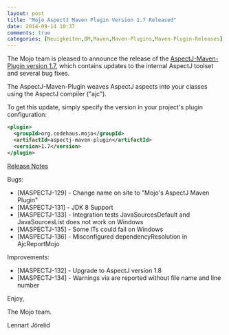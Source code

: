 ```yaml
---
layout: post
title: "Mojo AspectJ Maven Plugin Version 1.7 Released"
date: 2014-09-14 10:37
comments: true
categories: [Neuigkeiten,BM,Maven,Maven-Plugins,Maven-Plugin-Releases]
---
```

The Mojo team is pleased to announce the release of the
[AspectJ-Maven-Plugin version 1.7](http://mojo.codehaus.org/aspectj-maven-plugin/), 
which contains updates to the internal AspectJ toolset and several bug fixes.

The AspectJ-Maven-Plugin weaves AspectJ aspects into
your classes using the AspectJ compiler ("ajc").

To get this update, simply specify the version in your project's plugin
configuration:

``` xml
<plugin>
  <groupId>org.codehaus.mojo</groupId>
  <artifactId>aspectj-maven-plugin</artifactId>
  <version>1.7</version>
</plugin>
```
<!-- more -->

[Release Notes](http://jira.codehaus.org/secure/ReleaseNote.jspa?projectId=11781&version=19839)

Bugs:

 * [MASPECTJ-129] - Change name on site to "Mojo's AspectJ Maven Plugin"
 * [MASPECTJ-131] - JDK 8 Support
 * [MASPECTJ-133] - Integration tests JavaSourcesDefault and JavaSourcesList does not work on Windows
 * [MASPECTJ-135] - Some ITs could fail on Windows
 * [MASPECTJ-136] - Misconfigured dependencyResolution in AjcReportMojo

Improvements:

 * [MASPECTJ-132] - Upgrade to AspectJ version 1.8
 * [MASPECTJ-134] - Warnings via <warn> are reported without file name and line number


Enjoy,

The Mojo team.

Lennart Jörelid
